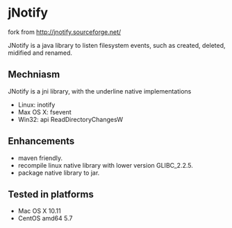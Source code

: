 # jNotify

fork from http://jnotify.sourceforge.net/

JNotify is a java library to listen filesystem events, such as created, deleted, midified and renamed. 

Mechniasm
------
JNotify is a jni library, with the underline native implementations
* Linux: inotify
* Max OS X: fsevent
* Win32: api ReadDirectoryChangesW

Enhancements
-------
* maven friendly. 
* recompile linux native library with lower version GLIBC_2.2.5. 
* package native library to jar. 

Tested in platforms
-------
* Mac OS X 10.11
* CentOS amd64 5.7




